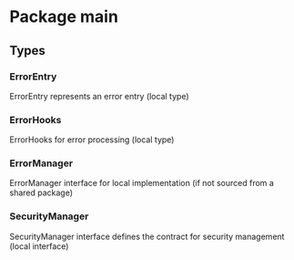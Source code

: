# Package main

## Types

### ErrorEntry

ErrorEntry represents an error entry (local type)


### ErrorHooks

ErrorHooks for error processing (local type)


### ErrorManager

ErrorManager interface for local implementation (if not sourced from a shared package)


### SecurityManager

SecurityManager interface defines the contract for security management (local interface)


